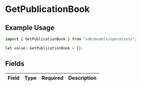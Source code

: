 # GetPublicationBook

## Example Usage

```typescript
import { GetPublicationBook } from "sdk/models/operations";

let value: GetPublicationBook = {};
```

## Fields

| Field       | Type        | Required    | Description |
| ----------- | ----------- | ----------- | ----------- |